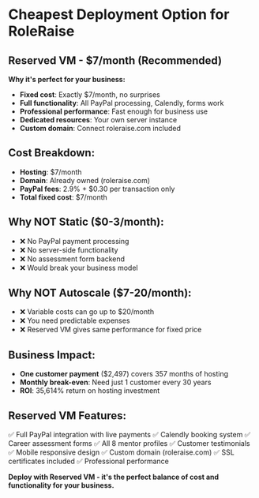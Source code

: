# Cheapest Deployment Option for RoleRaise

## Reserved VM - $7/month (Recommended)

**Why it's perfect for your business:**
- **Fixed cost**: Exactly $7/month, no surprises
- **Full functionality**: All PayPal processing, Calendly, forms work
- **Professional performance**: Fast enough for business use
- **Dedicated resources**: Your own server instance
- **Custom domain**: Connect roleraise.com included

## Cost Breakdown:
- **Hosting**: $7/month
- **Domain**: Already owned (roleraise.com)
- **PayPal fees**: 2.9% + $0.30 per transaction only
- **Total fixed cost**: $7/month

## Why NOT Static ($0-3/month):
- ❌ No PayPal payment processing
- ❌ No server-side functionality
- ❌ No assessment form backend
- ❌ Would break your business model

## Why NOT Autoscale ($7-20/month):
- ❌ Variable costs can go up to $20/month
- ❌ You need predictable expenses
- ❌ Reserved VM gives same performance for fixed price

## Business Impact:
- **One customer payment** ($2,497) covers 357 months of hosting
- **Monthly break-even**: Need just 1 customer every 30 years
- **ROI**: 35,614% return on hosting investment

## Reserved VM Features:
✅ Full PayPal integration with live payments
✅ Calendly booking system
✅ Career assessment forms
✅ All 8 mentor profiles
✅ Customer testimonials
✅ Mobile responsive design
✅ Custom domain (roleraise.com)
✅ SSL certificates included
✅ Professional performance

**Deploy with Reserved VM - it's the perfect balance of cost and functionality for your business.**